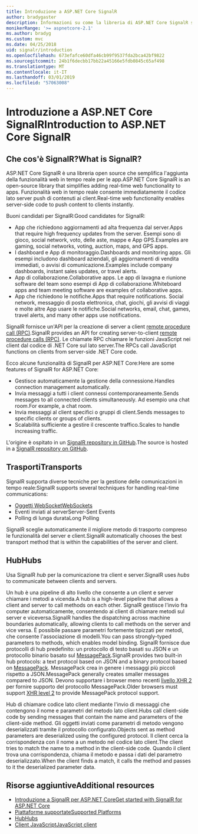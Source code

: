 ```yaml
---
title: Introduzione a ASP.NET Core SignalR
author: bradygaster
description: Informazioni su come la libreria di ASP.NET Core SignalR semplifica l'aggiunta di funzionalità in tempo reale per le app.
monikerRange: '>= aspnetcore-2.1'
ms.author: bradyg
ms.custom: mvc
ms.date: 04/25/2018
uid: signalr/introduction
ms.openlocfilehash: 673efafce60dfa46cb99f9537fda2bca42bf9822
ms.sourcegitcommit: 24b1f6decbb17bb22a45166e5fdb0845c65af498
ms.translationtype: MT
ms.contentlocale: it-IT
ms.lasthandoff: 03/01/2019
ms.locfileid: "57063008"
---
```

# <a name="introduction-to-aspnet-core-signalr"></a><span data-ttu-id="2d051-103">Introduzione a ASP.NET Core SignalR</span><span class="sxs-lookup"><span data-stu-id="2d051-103">Introduction to ASP.NET Core SignalR</span></span>

## <a name="what-is-signalr"></a><span data-ttu-id="2d051-104">Che cos'è SignalR?</span><span class="sxs-lookup"><span data-stu-id="2d051-104">What is SignalR?</span></span>

<span data-ttu-id="2d051-105">ASP.NET Core SignalR è una libreria open source che semplifica l'aggiunta della funzionalità web in tempo reale per le app.</span><span class="sxs-lookup"><span data-stu-id="2d051-105">ASP.NET Core SignalR is an open-source library that simplifies adding real-time web functionality to apps.</span></span> <span data-ttu-id="2d051-106">Funzionalità web in tempo reale consente immediatamente il codice lato server push di contenuti ai client.</span><span class="sxs-lookup"><span data-stu-id="2d051-106">Real-time web functionality enables server-side code to push content to clients instantly.</span></span>

<span data-ttu-id="2d051-107">Buoni candidati per SignalR:</span><span class="sxs-lookup"><span data-stu-id="2d051-107">Good candidates for SignalR:</span></span>

* <span data-ttu-id="2d051-108">App che richiedono aggiornamenti ad alta frequenza dal server.</span><span class="sxs-lookup"><span data-stu-id="2d051-108">Apps that require high frequency updates from the server.</span></span> <span data-ttu-id="2d051-109">Esempi sono di gioco, social network, voto, delle aste, mappe e App GPS.</span><span class="sxs-lookup"><span data-stu-id="2d051-109">Examples are gaming, social networks, voting, auction, maps, and GPS apps.</span></span>
* <span data-ttu-id="2d051-110">I dashboard e App di monitoraggio.</span><span class="sxs-lookup"><span data-stu-id="2d051-110">Dashboards and monitoring apps.</span></span> <span data-ttu-id="2d051-111">Gli esempi includono dashboard aziendali, gli aggiornamenti di vendita immediati, o avvisi di comunicazione.</span><span class="sxs-lookup"><span data-stu-id="2d051-111">Examples include company dashboards, instant sales updates, or travel alerts.</span></span>
* <span data-ttu-id="2d051-112">App di collaborazione.</span><span class="sxs-lookup"><span data-stu-id="2d051-112">Collaborative apps.</span></span> <span data-ttu-id="2d051-113">Le app di lavagna e riunione software del team sono esempi di App di collaborazione.</span><span class="sxs-lookup"><span data-stu-id="2d051-113">Whiteboard apps and team meeting software are examples of collaborative apps.</span></span>
* <span data-ttu-id="2d051-114">App che richiedono le notifiche.</span><span class="sxs-lookup"><span data-stu-id="2d051-114">Apps that require notifications.</span></span> <span data-ttu-id="2d051-115">Social network, messaggio di posta elettronica, chat, giochi, gli avvisi di viaggi e molte altre App usare le notifiche.</span><span class="sxs-lookup"><span data-stu-id="2d051-115">Social networks, email, chat, games, travel alerts, and many other apps use notifications.</span></span>

<span data-ttu-id="2d051-116">SignalR fornisce un'API per la creazione di server a client [remote procedure call (RPC)](https://wikipedia.org/wiki/Remote_procedure_call).</span><span class="sxs-lookup"><span data-stu-id="2d051-116">SignalR provides an API for creating server-to-client [remote procedure calls (RPC)](https://wikipedia.org/wiki/Remote_procedure_call).</span></span> <span data-ttu-id="2d051-117">Le chiamate RPC chiamare le funzioni JavaScript nei client dal codice di .NET Core sul lato server.</span><span class="sxs-lookup"><span data-stu-id="2d051-117">The RPCs call JavaScript functions on clients from server-side .NET Core code.</span></span>

<span data-ttu-id="2d051-118">Ecco alcune funzionalità di SignalR per ASP.NET Core:</span><span class="sxs-lookup"><span data-stu-id="2d051-118">Here are some features of SignalR for ASP.NET Core:</span></span>

* <span data-ttu-id="2d051-119">Gestisce automaticamente la gestione della connessione.</span><span class="sxs-lookup"><span data-stu-id="2d051-119">Handles connection management automatically.</span></span>
* <span data-ttu-id="2d051-120">Invia messaggi a tutti i client connessi contemporaneamente.</span><span class="sxs-lookup"><span data-stu-id="2d051-120">Sends messages to all connected clients simultaneously.</span></span> <span data-ttu-id="2d051-121">Ad esempio una chat room.</span><span class="sxs-lookup"><span data-stu-id="2d051-121">For example, a chat room.</span></span>
* <span data-ttu-id="2d051-122">Invia messaggi al client specifici o gruppi di client.</span><span class="sxs-lookup"><span data-stu-id="2d051-122">Sends messages to specific clients or groups of clients.</span></span>
* <span data-ttu-id="2d051-123">Scalabilità sufficiente a gestire il crescente traffico.</span><span class="sxs-lookup"><span data-stu-id="2d051-123">Scales to handle increasing traffic.</span></span>

<span data-ttu-id="2d051-124">L'origine è ospitato in un [SignalR repository in GitHub](https://github.com/aspnet/AspNetCore/tree/master/src/SignalR).</span><span class="sxs-lookup"><span data-stu-id="2d051-124">The source is hosted in a [SignalR repository on GitHub](https://github.com/aspnet/AspNetCore/tree/master/src/SignalR).</span></span>

## <a name="transports"></a><span data-ttu-id="2d051-125">Trasporti</span><span class="sxs-lookup"><span data-stu-id="2d051-125">Transports</span></span>

<span data-ttu-id="2d051-126">SignalR supporta diverse tecniche per la gestione delle comunicazioni in tempo reale:</span><span class="sxs-lookup"><span data-stu-id="2d051-126">SignalR supports several techniques for handling real-time communications:</span></span>

* [<span data-ttu-id="2d051-127">Oggetti WebSocket</span><span class="sxs-lookup"><span data-stu-id="2d051-127">WebSockets</span></span>](https://tools.ietf.org/html/rfc7118)
* <span data-ttu-id="2d051-128">Eventi inviati al server</span><span class="sxs-lookup"><span data-stu-id="2d051-128">Server-Sent Events</span></span>
* <span data-ttu-id="2d051-129">Polling di lunga durata</span><span class="sxs-lookup"><span data-stu-id="2d051-129">Long Polling</span></span>

<span data-ttu-id="2d051-130">SignalR sceglie automaticamente il migliore metodo di trasporto compreso le funzionalità del server e client.</span><span class="sxs-lookup"><span data-stu-id="2d051-130">SignalR automatically chooses the best transport method that is within the capabilities of the server and client.</span></span>

## <a name="hubs"></a><span data-ttu-id="2d051-131">Hub</span><span class="sxs-lookup"><span data-stu-id="2d051-131">Hubs</span></span>

<span data-ttu-id="2d051-132">Usa SignalR *hub* per la comunicazione tra client e server.</span><span class="sxs-lookup"><span data-stu-id="2d051-132">SignalR uses *hubs* to communicate between clients and servers.</span></span>

<span data-ttu-id="2d051-133">Un hub è una pipeline di alto livello che consente a un client e server chiamare i metodi a vicenda.</span><span class="sxs-lookup"><span data-stu-id="2d051-133">A hub is a high-level pipeline that allows a client and server to call methods on each other.</span></span> <span data-ttu-id="2d051-134">SignalR gestisce l'invio fra computer automaticamente, consentendo ai client di chiamare metodi sul server e viceversa.</span><span class="sxs-lookup"><span data-stu-id="2d051-134">SignalR handles the dispatching across machine boundaries automatically, allowing clients to call methods on the server and vice versa.</span></span> <span data-ttu-id="2d051-135">È possibile passare parametri fortemente tipizzati per metodi, che consente l'associazione di modelli.</span><span class="sxs-lookup"><span data-stu-id="2d051-135">You can pass strongly-typed parameters to methods, which enables model binding.</span></span> <span data-ttu-id="2d051-136">SignalR fornisce due protocolli di hub predefinito: un protocollo di testo basati su JSON e un protocollo binario basato sul [MessagePack](https://msgpack.org/).</span><span class="sxs-lookup"><span data-stu-id="2d051-136">SignalR provides two built-in hub protocols: a text protocol based on JSON and a binary protocol based on [MessagePack](https://msgpack.org/).</span></span>  <span data-ttu-id="2d051-137">MessagePack crea in genere i messaggi più piccoli rispetto a JSON.</span><span class="sxs-lookup"><span data-stu-id="2d051-137">MessagePack generally creates smaller messages compared to JSON.</span></span> <span data-ttu-id="2d051-138">Devono supportare i browser meno recenti [livello XHR 2](https://caniuse.com/#feat=xhr2) per fornire supporto del protocollo MessagePack.</span><span class="sxs-lookup"><span data-stu-id="2d051-138">Older browsers must support [XHR level 2](https://caniuse.com/#feat=xhr2) to provide MessagePack protocol support.</span></span>

<span data-ttu-id="2d051-139">Hub di chiamare codice lato client mediante l'invio di messaggi che contengono il nome e parametri del metodo lato client.</span><span class="sxs-lookup"><span data-stu-id="2d051-139">Hubs call client-side code by sending messages that contain the name and parameters of the client-side method.</span></span> <span data-ttu-id="2d051-140">Gli oggetti inviati come parametri di metodo vengono deserializzati tramite il protocollo configurato.</span><span class="sxs-lookup"><span data-stu-id="2d051-140">Objects sent as method parameters are deserialized using the configured protocol.</span></span> <span data-ttu-id="2d051-141">Il client cerca la corrispondenza con il nome a un metodo nel codice lato client.</span><span class="sxs-lookup"><span data-stu-id="2d051-141">The client tries to match the name to a method in the client-side code.</span></span> <span data-ttu-id="2d051-142">Quando il client trova una corrispondenza, chiama il metodo e passa i dati del parametro deserializzato.</span><span class="sxs-lookup"><span data-stu-id="2d051-142">When the client finds a match, it calls the method and passes to it the deserialized parameter data.</span></span>

## <a name="additional-resources"></a><span data-ttu-id="2d051-143">Risorse aggiuntive</span><span class="sxs-lookup"><span data-stu-id="2d051-143">Additional resources</span></span>

* [<span data-ttu-id="2d051-144">Introduzione a SignalR per ASP.NET Core</span><span class="sxs-lookup"><span data-stu-id="2d051-144">Get started with SignalR for ASP.NET Core</span></span>](xref:tutorials/signalr)
* [<span data-ttu-id="2d051-145">Piattaforme supportate</span><span class="sxs-lookup"><span data-stu-id="2d051-145">Supported Platforms</span></span>](xref:signalr/supported-platforms)
* [<span data-ttu-id="2d051-146">Hub</span><span class="sxs-lookup"><span data-stu-id="2d051-146">Hubs</span></span>](xref:signalr/hubs)
* [<span data-ttu-id="2d051-147">Client JavaScript</span><span class="sxs-lookup"><span data-stu-id="2d051-147">JavaScript client</span></span>](xref:signalr/javascript-client)
